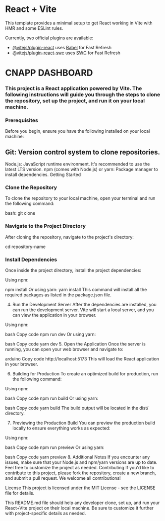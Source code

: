 # React + Vite

This template provides a minimal setup to get React working in Vite with HMR and some ESLint rules.

Currently, two official plugins are available:

- [@vitejs/plugin-react](https://github.com/vitejs/vite-plugin-react/blob/main/packages/plugin-react/README.md) uses [Babel](https://babeljs.io/) for Fast Refresh
- [@vitejs/plugin-react-swc](https://github.com/vitejs/vite-plugin-react-swc) uses [SWC](https://swc.rs/) for Fast Refresh

# CNAPP DASHBOARD

### This project is a React application powered by Vite. The following instructions will guide you through the steps to clone the repository, set up the project, and run it on your local machine.

### Prerequisites
Before you begin, ensure you have the following installed on your local machine:

## Git: Version control system to clone repositories.
Node.js: JavaScript runtime environment. It's recommended to use the latest LTS version.
npm (comes with Node.js) or yarn: Package manager to install dependencies.
Getting Started

### Clone the Repository
To clone the repository to your local machine, open your terminal and run the following command:

bash: 
git clone <url of git repo>

### Navigate to the Project Directory
After cloning the repository, navigate to the project's directory:

cd repository-name

### Install Dependencies

Once inside the project directory, install the project dependencies:

Using npm:

npm install
Or using yarn:
yarn install
This command will install all the required packages as listed in the package.json file.

4. Run the Development Server
After the dependencies are installed, you can run the development server. Vite will start a local server, and you can view the application in your browser.

Using npm:

bash
Copy code
npm run dev
Or using yarn:

bash
Copy code
yarn dev
5. Open the Application
Once the server is running, you can open your web browser and navigate to:

arduino
Copy code
http://localhost:5173
This will load the React application in your browser.

6. Building for Production
To create an optimized build for production, run the following command:

Using npm:

bash
Copy code
npm run build
Or using yarn:

bash
Copy code
yarn build
The build output will be located in the dist/ directory.

7. Previewing the Production Build
You can preview the production build locally to ensure everything works as expected:

Using npm:

bash
Copy code
npm run preview
Or using yarn:

bash
Copy code
yarn preview
8. Additional Notes
If you encounter any issues, make sure that your Node.js and npm/yarn versions are up to date.
Feel free to customize the project as needed.
Contributing
If you'd like to contribute to this project, please fork the repository, create a new branch, and submit a pull request. We welcome all contributions!

License
This project is licensed under the MIT License - see the LICENSE file for details.

This README.md file should help any developer clone, set up, and run your React+Vite project on their local machine. Be sure to customize it further with project-specific details as needed.









